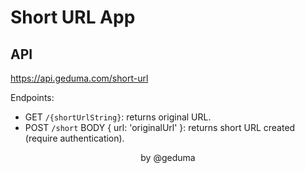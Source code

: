 # Short URL App

## API
https://api.geduma.com/short-url

Endpoints:

  - GET `/{shortUrlString}`: returns original URL.
  - POST `/short` BODY { url: 'originalUrl' }: returns short URL created (require authentication).

<p align="center">
  by @geduma
</p>
